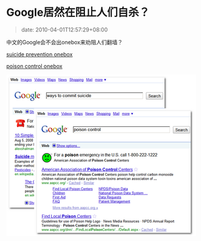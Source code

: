 # Google居然在阻止人们自杀？
>date: 2010-04-01T12:57:29+08:00


中文的Google会不会出onebox来劝阻人们翻墙？


 [suicide prevention onebox](https://www.google.com/search?q=ways+to+commit+suicide)


[poison control onebox](https://www.google.com/search?q=poison+control)


[![](/assets/images/coolshell.cn/wp-content/uploads/2010/04/googleOnebox.png "googleOnebox")](/assets/images/coolshell.cn/wp-content/uploads/2010/04/googleOnebox.png)


